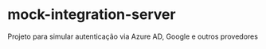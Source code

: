 # mock-integration-server
Projeto para simular autenticação via Azure AD, Google e outros provedores
